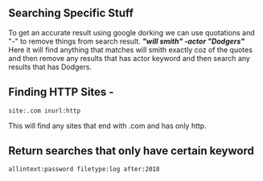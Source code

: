 
## Searching Specific Stuff 

To get an accurate result using google dorking we can use quotations and "-" to remove things from search result. 
***"will smith" -actor "Dodgers"***
Here it will find anything that matches will smith exactly coz of the quotes and then remove any results that has actor keyword and then search any results that has Dodgers.


## Finding HTTP Sites - 

`site:.com inurl:http`

This will find any sites that end with .com and has only http.

## Return searches that only have certain keyword 

`allintext:password filetype:log after:2018`

